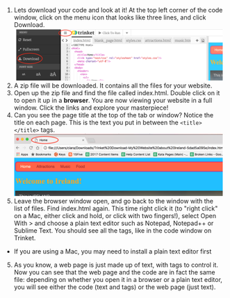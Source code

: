 1. Lets download your code and look at it! At the top left corner of the code window, click on the menu icon that looks like three lines, and click Download. ![](assets/DownloadMenuCircled.png)
2. A zip file will be downloaded. It contains all the files for your website. 
3. Open up the zip file and find the file called index.html. Double click on it to open it up in a **browser**. You are now viewing your website in a full window. Click the links and explore your masterpiece!
4. Can you see the page title at the top of the tab or window? Notice the title on each page. This is the text you put in between the `<title> </title>` tags.![](assets/LocalFileWindowTitle.png)
4. Leave the browser window open, and go back to the window with the list of files. Find index.html again. This time right click it \(to "right click" on a Mac, either click and hold, or click with two fingers!\), select Open With &gt; and choose a plain text editor such as Notepad, Notepad++ or Sublime Text. You should see all the tags, like in the code window on Trinket.
 * If you are using a Mac, you may need to install a plain text editor first
5. As you know, a web page is just made up of text, with tags to control it. Now you can see that the web page and the code are in fact the same file: depending on whether you open it in a browser or a plain text editor, you will see either the code \(text and tags\) or the web page \(just text\).



